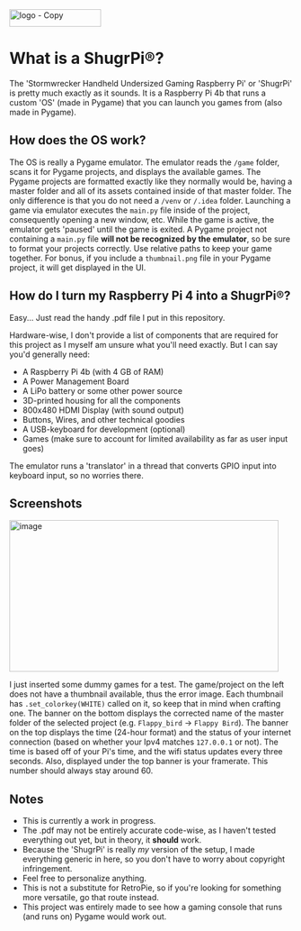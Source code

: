 <img width="163" height="31" alt="logo - Copy" src="https://github.com/user-attachments/assets/b0f8cc0b-01e2-41e9-9600-cdc145be2491" />


# What is a ShugrPi®?
The 'Stormwrecker Handheld Undersized Gaming Raspberry Pi' or 'ShugrPi' is pretty much exactly as it sounds. It is a Raspberry Pi 4b that runs a custom 'OS' (made in Pygame) that you can launch you games from (also made in Pygame).


## How does the OS work?
The OS is really a Pygame emulator. The emulator reads the `/game` folder, scans it for Pygame projects, and displays the available games. The Pygame projects are formatted exactly like they normally would be, having a master folder and all of its assets contained inside of that master folder. The only difference is that you do not need a `/venv` or `/.idea` folder. Launching a game via emulator executes the `main.py` file inside of the project, consequently opening a new window, etc. While the game is active, the emulator gets 'paused' until the game is exited. A Pygame project not containing a `main.py` file **will not be recognized by the emulator**, so be sure to format your projects correctly. Use relative paths to keep your game together. For bonus, if you include a `thumbnail.png` file in your Pygame project, it will get displayed in the UI.


## How do I turn my Raspberry Pi 4 into a ShugrPi®?
Easy... Just read the handy .pdf file I put in this repository.

Hardware-wise, I don't provide a list of components that are required for this project as I myself am unsure what you'll need exactly. But I can say you'd generally need:
* A Raspberry Pi 4b (with 4 GB of RAM)
* A Power Management Board
* A LiPo battery or some other power source
* 3D-printed housing for all the components
* 800x480 HDMI Display (with sound output)
* Buttons, Wires, and other technical goodies
* A USB-keyboard for development (optional)
* Games (make sure to account for limited availability as far as user input goes)
  
The emulator runs a 'translator' in a thread that converts GPIO input into keyboard input, so no worries there.


## Screenshots
<img width="479" height="269" alt="image" src="https://github.com/user-attachments/assets/65c7b015-99ad-4820-97bd-46492b58b8e4" />

I just inserted some dummy games for a test. The game/project on the left does not have a thumbnail available, thus the error image.
Each thumbnail has `.set_colorkey(WHITE)` called on it, so keep that in mind when crafting one.
The banner on the bottom displays the corrected name of the master folder of the selected project (e.g. `Flappy_bird` -> `Flappy Bird`).
The banner on the top displays the time (24-hour format) and the status of your internet connection (based on whether your Ipv4 matches `127.0.0.1` or not).
The time is based off of your Pi's time, and the wifi status updates every three seconds. Also, displayed under the top banner is your framerate.
This number should always stay around 60.


## Notes
* This is currently a work in progress.
* The .pdf may not be entirely accurate code-wise, as I haven't tested everything out yet, but in theory, it **should** work.
* Because the 'ShugrPi' is really *my* version of the setup, I made everything generic in here, so you don't have to worry about copyright infringement.
* Feel free to personalize anything.
* This is not a substitute for RetroPie, so if you're looking for something more versatile, go that route instead.
* This project was entirely made to see how a gaming console that runs (and runs on) Pygame would work out.
